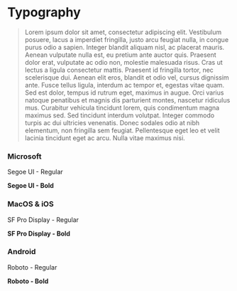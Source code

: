 # Typography

> Lorem ipsum dolor sit amet, consectetur adipiscing elit. Vestibulum posuere, lacus a imperdiet fringilla, justo arcu feugiat nulla, in congue purus odio a sapien. Integer blandit aliquam nisl, ac placerat mauris. Aenean vulputate nulla est, eu pretium ante auctor quis. Praesent dolor erat, vulputate ac odio non, molestie malesuada risus. Cras ut lectus a ligula consectetur mattis. Praesent id fringilla tortor, nec scelerisque dui. Aenean elit eros, blandit et odio vel, cursus dignissim ante. Fusce tellus ligula, interdum ac tempor et, egestas vitae quam. Sed est dolor, tempus id rutrum eget, maximus in augue. Orci varius natoque penatibus et magnis dis parturient montes, nascetur ridiculus mus. Curabitur vehicula tincidunt lorem, quis condimentum magna maximus sed. Sed tincidunt interdum volutpat. Integer commodo turpis ac dui ultricies venenatis. Donec sodales odio at nibh elementum, non fringilla sem feugiat. Pellentesque eget leo et velit lacinia tincidunt eget ac arcu. Nulla vitae maximus nisi.

### Microsoft
Segoe UI - Regular

**Segoe UI - Bold**


### MacOS & iOS
SF Pro Display - Regular

**SF Pro Display - Bold**


### Android 
Roboto - Regular

**Roboto - Bold**


 
